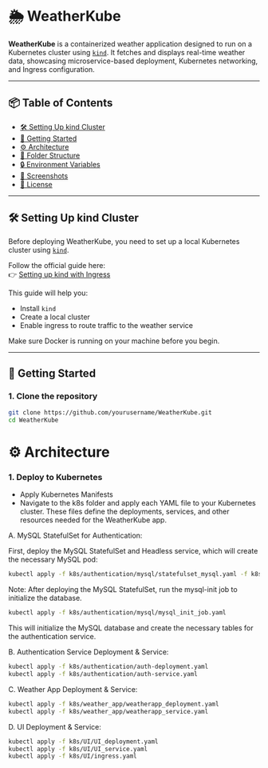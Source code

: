 # 🌦️ WeatherKube

**WeatherKube** is a containerized weather application designed to run on a Kubernetes cluster using [`kind`](https://kind.sigs.k8s.io/). It fetches and displays real-time weather data, showcasing microservice-based deployment, Kubernetes networking, and Ingress configuration.

---

## 📦 Table of Contents

- [🛠️ Setting Up kind Cluster](#️-setting-up-kind-cluster)
- [🚀 Getting Started](#-getting-started)
- [⚙️ Architecture](#️-architecture)
- [📂 Folder Structure](#-folder-structure)
- [🔒 Environment Variables](#-environment-variables)
- [📸 Screenshots](#-screenshots)
- [📄 License](#-license)

---

## 🛠️ Setting Up kind Cluster

Before deploying WeatherKube, you need to set up a local Kubernetes cluster using [`kind`](https://kind.sigs.k8s.io/).

Follow the official guide here:  
👉 [Setting up kind with Ingress](https://kind.sigs.k8s.io/docs/user/ingress/)

This guide will help you:
- Install `kind`
- Create a local cluster
- Enable ingress to route traffic to the weather service

Make sure Docker is running on your machine before you begin.

---

## 🚀 Getting Started

### 1. Clone the repository

```bash
git clone https://github.com/yourusername/WeatherKube.git
cd WeatherKube
```

# ⚙️ Architecture

### 1. Deploy to Kubernetes

- Apply Kubernetes Manifests
- Navigate to the k8s folder and apply each YAML file to your Kubernetes cluster. These files define the deployments, services, and other resources needed for the WeatherKube app.

A. MySQL StatefulSet for Authentication:

First, deploy the MySQL StatefulSet and Headless service, which will create the necessary MySQL pod:

```bash
kubectl apply -f k8s/authentication/mysql/statefulset_mysql.yaml -f k8s/authentication/mysql/headless_service.yaml
```
Note: After deploying the MySQL StatefulSet, run the mysql-init job to initialize the database.

```bash
kubectl apply -f k8s/authentication/mysql/mysql_init_job.yaml
```
This will initialize the MySQL database and create the necessary tables for the authentication service.

B. Authentication Service Deployment & Service:

 ```bash
kubectl apply -f k8s/authentication/auth-deployment.yaml
kubectl apply -f k8s/authentication/auth-service.yaml
```

C. Weather App Deployment & Service:

```bash
kubectl apply -f k8s/weather_app/weatherapp_deployment.yaml
kubectl apply -f k8s/weather_app/weatherapp_service.yaml
```
D. UI Deployment & Service:

```bash
kubectl apply -f k8s/UI/UI_deployment.yaml
kubectl apply -f k8s/UI/UI_service.yaml
kubectl apply -f k8s/UI/ingress.yaml
```



